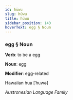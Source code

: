 ```yaml
---
id: hüwu
slug: hüwu
title: hüwu
sidebar_position: 143
hoverText: egg § Noun
---
```


### egg § Noun

**Verb**: to be a egg

**Noun**: egg

**Modifier**: egg-related

Hawaiian hua [ˈhuwə]

*Austronesian Language Family*
